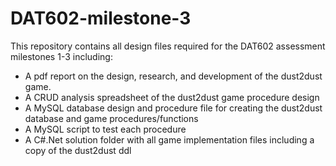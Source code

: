 # DAT602-milestone-3
This repository contains all design files required for the DAT602 assessment milestones 1-3 including:

- A pdf report on the design, research, and development of the dust2dust game.
- A CRUD analysis spreadsheet of the dust2dust game procedure design
- A MySQL database design and procedure file for creating the dust2dust database and game procedures/functions
- A MySQL script to test each procedure
- A C#.Net solution folder with all game implementation files including a copy of the dust2dust ddl


